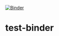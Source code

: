 [![Binder](https://mybinder.org/badge_logo.svg)](https://mybinder.org/v2/gh/ErickChacon/test-binder/HEAD)

# test-binder
